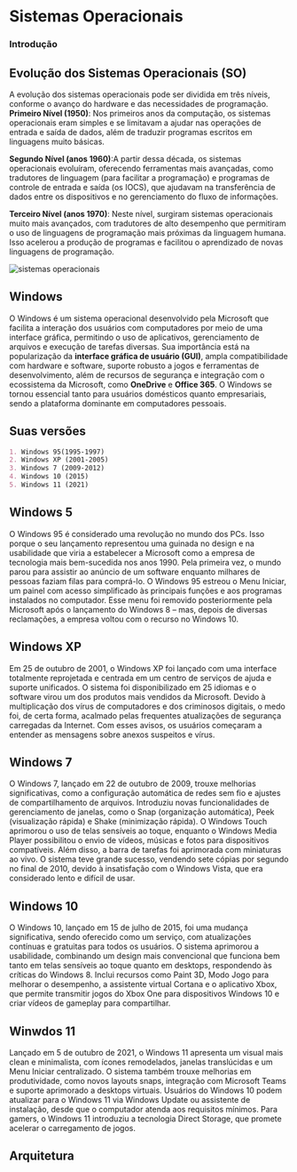 # Sistemas Operacionais
### Introdução



## Evolução dos Sistemas Operacionais (SO)
A evolução dos sistemas operacionais pode ser dividida em três níveis, conforme o avanço do hardware e das necessidades de programação. **Primeiro Nível (1950)**:  Nos primeiros anos da computação, os sistemas operacionais eram simples e se limitavam a ajudar nas operações de entrada e saída de dados, além de traduzir programas escritos em linguagens muito básicas. 

**Segundo Nível (anos 1960)**:A partir dessa década, os sistemas operacionais evoluíram, oferecendo ferramentas mais avançadas, como tradutores de linguagem (para facilitar a programação) e programas de controle de entrada e saída (os IOCS), que ajudavam na transferência de dados entre os dispositivos e no gerenciamento do fluxo de informações.

**Terceiro Nível (anos 1970)**: Neste nível, surgiram sistemas operacionais muito mais avançados, com tradutores de alto desempenho que permitiram o uso de linguagens de programação mais próximas da linguagem humana. Isso acelerou a produção de programas e facilitou o aprendizado de novas linguagens de programação.

![sistemas operacionais](https://s2-techtudo.glbimg.com/KacZQTEPNwgmryTPHrZcrwF1XHc=/0x0:601x379/1000x0/smart/filters:strip_icc()/i.s3.glbimg.com/v1/AUTH_08fbf48bc0524877943fe86e43087e7a/internal_photos/bs/2023/5/K/F4LNSlRpS7AJe6r5EtGQ/imagem-2023-03-23-192056090.png2)

## Windows
O Windows é um sistema operacional desenvolvido pela Microsoft que facilita a interação dos usuários com computadores por meio de uma interface gráfica, permitindo o uso de aplicativos, gerenciamento de arquivos e execução de tarefas diversas. Sua importância está na popularização da **interface gráfica de usuário (GUI)**, ampla compatibilidade com hardware e software, suporte robusto a jogos e ferramentas de desenvolvimento, além de recursos de segurança e integração com o ecossistema da Microsoft, como **OneDrive** e **Office 365**. O Windows se tornou essencial tanto para usuários domésticos quanto empresariais, sendo a plataforma dominante em computadores pessoais.

## Suas versões

```markdown
1. Windows 95(1995-1997)
2. Windows XP (2001-2005)
3. Windows 7 (2009-2012)
4. Windows 10 (2015)
5. Windows 11 (2021)
```

## Windows 5
O Windows 95 é considerado uma revolução no mundo dos PCs. Isso porque o seu lançamento representou uma guinada no design e na usabilidade que viria a estabelecer a Microsoft como a empresa de tecnologia mais bem-sucedida nos anos 1990. Pela primeira vez, o mundo parou para assistir ao anúncio de um software enquanto milhares de pessoas faziam filas para comprá-lo.
O Windows 95 estreou o  Menu Iniciar, um painel com acesso simplificado às principais funções e aos programas instalados no computador. Esse menu foi removido posteriormente pela Microsoft após o lançamento do Windows 8 – mas, depois de diversas reclamações, a empresa voltou com o recurso no Windows 10.

## Windows XP
Em 25 de outubro de 2001, o Windows XP foi lançado com uma interface totalmente reprojetada e centrada em um centro de serviços de ajuda e suporte unificados. O sistema foi disponibilizado em 25 idiomas e o software virou um dos produtos mais vendidos da Microsoft.
Devido à multiplicação dos vírus de computadores e dos criminosos digitais, o medo foi, de certa forma, acalmado pelas frequentes atualizações de segurança carregadas da Internet. Com esses avisos, os usuários começaram a entender as mensagens sobre anexos suspeitos e vírus.

## Windows 7
O Windows 7, lançado em 22 de outubro de 2009, trouxe melhorias significativas, como a configuração automática de redes sem fio e ajustes de compartilhamento de arquivos. Introduziu novas funcionalidades de gerenciamento de janelas, como o Snap (organização automática), Peek (visualização rápida) e Shake (minimização rápida). O Windows Touch aprimorou o uso de telas sensíveis ao toque, enquanto o Windows Media Player possibilitou o envio de vídeos, músicas e fotos para dispositivos compatíveis. Além disso, a barra de tarefas foi aprimorada com miniaturas ao vivo. O sistema teve grande sucesso, vendendo sete cópias por segundo no final de 2010, devido à insatisfação com o Windows Vista, que era considerado lento e difícil de usar.

## Windows 10
O Windows 10, lançado em 15 de julho de 2015, foi uma mudança significativa, sendo oferecido como um serviço, com atualizações contínuas e gratuitas para todos os usuários. O sistema aprimorou a usabilidade, combinando um design mais convencional que funciona bem tanto em telas sensíveis ao toque quanto em desktops, respondendo às críticas do Windows 8. Inclui recursos como Paint 3D, Modo Jogo para melhorar o desempenho, a assistente virtual Cortana e o aplicativo Xbox, que permite transmitir jogos do Xbox One para dispositivos Windows 10 e criar vídeos de gameplay para compartilhar.

## Winwdos 11
Lançado em 5 de outubro de 2021, o Windows 11 apresenta um visual mais clean e minimalista, com ícones remodelados, janelas translúcidas e um Menu Iniciar centralizado. O sistema também trouxe melhorias em produtividade, como novos layouts snaps, integração com Microsoft Teams e suporte aprimorado a desktops virtuais. Usuários do Windows 10 podem atualizar para o Windows 11 via Windows Update ou assistente de instalação, desde que o computador atenda aos requisitos mínimos. Para gamers, o Windows 11 introduziu a tecnologia Direct Storage, que promete acelerar o carregamento de jogos.

## Arquitetura
